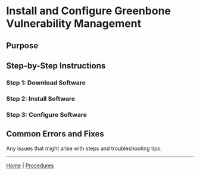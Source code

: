 # Install and Configure Greenbone Vulnerability Management

## Purpose

## Step-by-Step Instructions

### Step 1: Download Software

### Step 2: Install Software

### Step 3: Configure Software

## Common Errors and Fixes
Any issues that might arise with steps and troubleshooting tips.

***
[Home](../README.md) | [Procedures](../procedures/index.md)